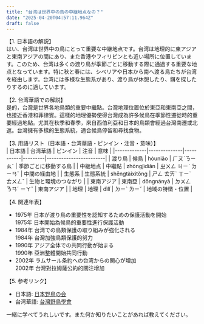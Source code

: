 ```yaml
---
title: "台湾は世界中の鳥の中継地点なの？"
date: "2025-04-20T04:57:11.964Z"
draft: false
---
```


【1. 日本語の解説】  
はい、台湾は世界中の鳥にとって重要な中継地点です。台湾は地理的に東アジアと東南アジアの間にあり、また香港やフィリピンとも近い場所に位置しています。このため、台湾は多くの渡り鳥が季節ごとに移動する際に通過する重要な地点となっています。特に秋と春には、シベリアや日本から南へ渡る鳥たちが台湾を経由します。台湾には多様な生態系があり、渡り鳥が休憩したり、餌を探したりするのに適しています。

【2. 台湾華語での解説】  
是的，台灣是世界各地鳥類的重要中繼點。台灣地理位置位於東亞和東南亞之間，也接近香港和菲律賓。這樣的地理優勢使得台灣成為許多候鳥在季節性遷徙時的重要經過地點。尤其在秋季和春季，來自西伯利亞和日本的鳥類會經過台灣南遷或北返。台灣擁有多樣的生態系統，適合候鳥停留和尋找食物。

【3. 用語リスト（日本語・台湾華語・ピンイン・注音・意味）】  
| 日本語     | 台湾華語     | ピンイン  | 注音     | 意味                   |
|-------------|--------------|-----------|---------|------------------------|
| 渡り鳥     | 候鳥         | hòuniǎo   | ㄏㄡˋㄋㄧㄠˇ   | 季節ごとに移動する鳥  |
| 中継地点   | 中繼點       | zhōngjìdiǎn | ㄓㄨㄥ ㄐㄧˋ ㄉㄧㄢˇ | 中間の経由地           |
| 生態系     | 生態系統     | shēngtàixìtǒng | ㄕㄥ ㄊㄞˋ ㄒㄧˋ ㄊㄨㄥˇ | 生物と環境のつながり   |
| 東南アジア | 東南亞      | dōngnányà | ㄉㄨㄥ ㄋㄢˊ ㄧㄚˇ | 東南アジア           |
| 地理       | 地理         | dìlǐ       | ㄉㄧˋ ㄌㄧˇ     | 地域の特徴・位置      |

【4. 関連年表】  
- 1975年 日本が渡り鳥の重要性を認知するための保護活動を開始  
  1975年 日本開始為候鳥的重要性進行保護活動  
- 1984年 台湾での鳥類保護の取り組みが強化される  
  1984年 台灣加強鳥類保護的努力  
- 1990年 アジア全体での共同行動が始まる  
  1990年 亞洲整體開始共同行動  
- 2002年 ラムサール条約への台湾からの関心が増加  
  2002年 台灣對拉姆薩公約的關注增加

【5. 参考リンク】  
- 日本語: [日本野鳥の会](https://www.wbsj.org)  
- 台湾華語: [台灣野鳥學會](http://www.bird.org.tw)

一緒に学べてうれしいです。また何か知りたいことがあれば教えてください。